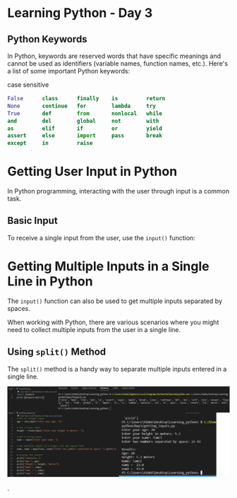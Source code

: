 # Learning Python - Day 3

## Python Keywords

In Python, keywords are reserved words that have specific meanings and cannot be used as identifiers (variable names, function names, etc.). Here's a list of some important Python keywords:

case sensitive

```python
False      class      finally    is         return
None       continue   for        lambda     try
True       def        from       nonlocal   while
and        del        global     not        with
as         elif       if         or         yield
assert     else       import     pass       break
except     in         raise
```
# Getting User Input in Python


In Python programming, interacting with the user through input is a common task. 

## Basic Input

To receive a single input from the user, use the `input()` function:

# Getting Multiple Inputs in a Single Line in Python


The `input()` function can also be used to get multiple inputs separated by spaces. 

When working with Python, there are various scenarios where you might need to collect multiple inputs from the user in a single line.

## Using `split()` Method

The `split()` method is a handy way to separate multiple inputs entered in a single line.

![image](https://github.com/Poorani-27/Learning_python/blob/main/Day3/image3.png)


.
